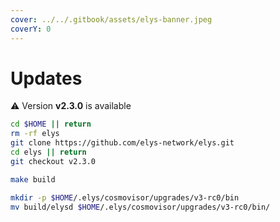 ```yaml
---
cover: ../../.gitbook/assets/elys-banner.jpeg
coverY: 0
---
```


# Updates

⚠️ Version **v2.3.0** is available

```bash
cd $HOME || return
rm -rf elys
git clone https://github.com/elys-network/elys.git
cd elys || return
git checkout v2.3.0

make build

mkdir -p $HOME/.elys/cosmovisor/upgrades/v3-rc0/bin
mv build/elysd $HOME/.elys/cosmovisor/upgrades/v3-rc0/bin/
```
